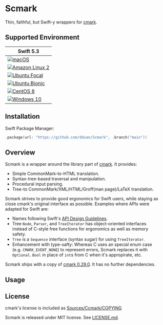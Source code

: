 # Scmark

Thin, faithful, but Swift-y wrappers for [cmark][].

## Supported Environment


| Swift 5.3 |
|-|
|[![macOS](https://github.com/dduan/Scmark/workflows/macOS/badge.svg)](https://github.com/dduan/Scmark/actions?query=workflow%3AmacOS)|
|[![Amazon Linux 2](https://github.com/dduan/Scmark/workflows/Amazon%20Linux%202/badge.svg)](https://github.com/dduan/Scmark/actions?query=workflow%3A%22Amazon+Linux+2%22)|
|[![Ubuntu Focal](https://github.com/dduan/Scmark/workflows/Ubuntu%20Focal/badge.svg)](https://github.com/dduan/Scmark/actions?query=workflow%3A%22Ubuntu+Focal%22)|
|[![Ubuntu Bionic](https://github.com/dduan/Scmark/workflows/Ubuntu%20Bionic/badge.svg)](https://github.com/dduan/Scmark/actions?query=workflow%3A%22Ubuntu+Bionic%22)|
|[![CentOS 8](https://github.com/dduan/Scmark/workflows/CentOS%208/badge.svg)](https://github.com/dduan/Scmark/actions?query=workflow%3A%22CentOS+8%22)|
|[![Windows 10](https://github.com/dduan/Scmark/workflows/Windows%2010/badge.svg)](https://github.com/dduan/Scmark/actions?query=workflow%3A%22Windows+10%22)|

## Installation

Swift Package Manager:

```swift
.package(url: "https://github.com/dduan/Scmark", .branch("main"))
```


## Overview

Scmark is a wrapper around the library part of [cmark][]. It provides:

- Simple CommonMark-to-HTML translation.
- Syntax-tree-based traversal and manipulation.
- Procedural input parsing.
- Tree-to CommonMark/XML/HTML/Groff(man page)/LaTeX translation.

Scmark strives to provide good ergonomics for Swift users, while staying as
close cmark's original interface as possible. Examples where APIs were adapted
for Swift are:

- Names following Swift's [API Design Guidelines][].
- Tree `Node`, `Parser`, and `TreeIterator` has object-oriented interfaces
  instead of C-style free functions for ergonomics as well as memory safety.
- `Tree` is a `Sequence` interface (syntax sugar) for using `TreeIterator`.
- Enhancement with type-safty: Whereas C uses an special enum case (e.g.
  `CMARK_EVENT_NONE`) to represent errors, Scmark replaces it with `Optional`.
  `Bool` in place of `int`s from C when it's appropirate, etc.

Scmark ships with a copy of [cmark 0.29.0][]. It has no further dependencies.

## Usage

## License

cmark's license is included as [Sources/Ccmark/COPYING](Sources/Ccmark/COPYING)

Scmark is released under MIT license. See [LICENSE.md](LICENSE.md).

[cmark]: https://github.com/commonmark/cmark
[API Design Guidelines]: https://swift.org/documentation/api-design-guidelines
[cmark 0.29.0]: https://github.com/commonmark/cmark/releases/tag/0.29.0
